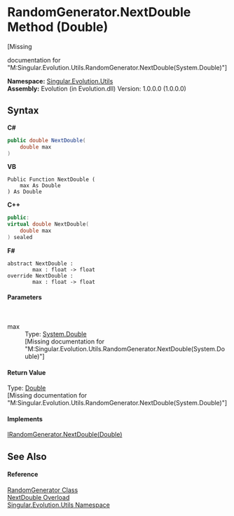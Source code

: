 # RandomGenerator.NextDouble Method (Double)
 

\[Missing <summary> documentation for "M:Singular.Evolution.Utils.RandomGenerator.NextDouble(System.Double)"\]

**Namespace:**&nbsp;<a href="bb7b030e-87d6-8095-f2c6-b0b821b0d323">Singular.Evolution.Utils</a><br />**Assembly:**&nbsp;Evolution (in Evolution.dll) Version: 1.0.0.0 (1.0.0.0)

## Syntax

**C#**<br />
``` C#
public double NextDouble(
	double max
)
```

**VB**<br />
``` VB
Public Function NextDouble ( 
	max As Double
) As Double
```

**C++**<br />
``` C++
public:
virtual double NextDouble(
	double max
) sealed
```

**F#**<br />
``` F#
abstract NextDouble : 
        max : float -> float 
override NextDouble : 
        max : float -> float 
```


#### Parameters
&nbsp;<dl><dt>max</dt><dd>Type: <a href="http://msdn2.microsoft.com/en-us/library/643eft0t" target="_blank">System.Double</a><br />\[Missing <param name="max"/> documentation for "M:Singular.Evolution.Utils.RandomGenerator.NextDouble(System.Double)"\]</dd></dl>

#### Return Value
Type: <a href="http://msdn2.microsoft.com/en-us/library/643eft0t" target="_blank">Double</a><br />\[Missing <returns> documentation for "M:Singular.Evolution.Utils.RandomGenerator.NextDouble(System.Double)"\]

#### Implements
<a href="34ae127f-4659-cf9a-90e3-47e40a520626">IRandomGenerator.NextDouble(Double)</a><br />

## See Also


#### Reference
<a href="0a7f0aa3-9689-dee5-3781-57ec96d060c4">RandomGenerator Class</a><br /><a href="241f200a-d71b-94d3-67fd-93007bdcc401">NextDouble Overload</a><br /><a href="bb7b030e-87d6-8095-f2c6-b0b821b0d323">Singular.Evolution.Utils Namespace</a><br />